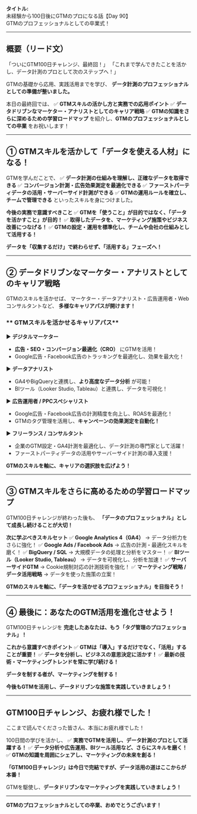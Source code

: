 **タイトル:**\
未経験から100日後にGTMのプロになる話【Day 90】\
GTMのプロフェッショナルとしての卒業式！

---

## **概要（リード文）**

「ついにGTM100日チャレンジ、最終回！」
「これまで学んできたことを活かし、データ計測のプロとして次のステップへ！」

GTMの基礎から応用、実践活用までを学び、
**データ計測のプロフェッショナルとしての準備が整いました。**

本日の最終回では、
✅ **GTMスキルの活かし方と実務での応用ポイント**
✅ **データドリブンなマーケター・アナリストとしてのキャリア戦略**
✅ **GTMの知識をさらに深めるための学習ロードマップ**
を紹介し、**GTMのプロフェッショナルとしての卒業** をお祝いします！

---

## **① GTMスキルを活かして「データを使える人材」になる！**

GTMを学んだことで、
✅ **データ計測の仕組みを理解し、正確なデータを取得できる**
✅ **コンバージョン計測・広告効果測定を最適化できる**
✅ **ファーストパーティデータの活用・サーバーサイド計測ができる**
✅ **GTMの運用ルールを確立し、チームで管理できる**
といったスキルを身につけました。

 **今後の実務で意識すべきこと**
✅ **GTMを「使うこと」が目的ではなく、「データを活かすこと」が目的！**
✅ **取得したデータを、マーケティング施策やビジネス改善につなげる！**
✅ **GTMの設定・運用を標準化し、チームや会社の仕組みとして活用する！**

 **データを「収集するだけ」で終わらせず、「活用する」フェーズへ！**

---

## **② データドリブンなマーケター・アナリストとしてのキャリア戦略**

GTMのスキルを活かせば、
マーケター・データアナリスト・広告運用者・Webコンサルタントなど、
**多様なキャリアパスが開けます！**

### ** GTMスキルを活かせるキャリアパス**

▶ **デジタルマーケター**
- **広告・SEO・コンバージョン最適化（CRO）** にGTMを活用！
- Google広告・Facebook広告のトラッキングを最適化し、効果を最大化！

▶ **データアナリスト**
- GA4やBigQueryと連携し、**より高度なデータ分析** が可能！
- BIツール（Looker Studio, Tableau）と連携し、データを可視化！

▶ **広告運用者 / PPCスペシャリスト**
- Google広告・Facebook広告の計測精度を向上し、ROASを最適化！
- GTMのタグ管理を活用し、**キャンペーンの効果測定を自動化！**

▶ **フリーランス / コンサルタント**
- 企業のGTM設定・GA4計測を最適化し、データ計測の専門家として活躍！
- ファーストパーティデータの活用やサーバーサイド計測の導入支援！

 **GTMのスキルを軸に、キャリアの選択肢を広げよう！**

---

## **③ GTMスキルをさらに高めるための学習ロードマップ**

GTM100日チャレンジが終わった後も、
**「データのプロフェッショナル」として成長し続けることが大切！**

 **次に学ぶべきスキルセット**
✅ **Google Analytics 4（GA4）** → データ分析力をさらに強化！
✅ **Google Ads / Facebook Ads** → 広告の計測・最適化スキルを磨く！
✅ **BigQuery / SQL** → 大規模データの処理と分析をマスター！
✅ **BIツール（Looker Studio, Tableau）** → データを可視化し、分析を加速！
✅ **サーバーサイドGTM** → Cookie規制対応の計測技術を強化！
✅ **マーケティング戦略 / データ活用戦略** → データを使った施策の立案！

 **GTMのスキルを軸に、「データを活かせるプロフェッショナル」を目指そう！**

---

## **④ 最後に：あなたのGTM活用を進化させよう！**

GTM100日チャレンジを **完走したあなたは、もう「タグ管理のプロフェッショナル」！**

 **これから意識すべきポイント**
✅ **GTMは「導入」するだけでなく、「活用」することが重要！**
✅ **データを分析し、ビジネスの意思決定に活かす！**
✅ **最新の技術・マーケティングトレンドを常に学び続ける！**

**データを制する者が、マーケティングを制する！**

 **今後もGTMを活用し、データドリブンな施策を実践していきましょう！**

---

## **GTM100日チャレンジ、お疲れ様でした！**

ここまで読んでくださった皆さん、本当にお疲れ様でした！

100日間の学びを活かし、
✅ **実務でGTMを活用し、データ計測のプロとして活躍する！**
✅ **データ分析や広告運用、BIツール活用など、さらにスキルを磨く！**
✅ **GTMの知識を周囲にシェアし、マーケティングの未来を創る！**

**「GTM100日チャレンジ」は今日で完結ですが、データ活用の道はここからが本番！**

GTMを駆使し、**データドリブンなマーケティングを実践していきましょう！**

---

 **GTMのプロフェッショナルとしての卒業、おめでとうございます！**